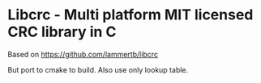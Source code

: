 
# Libcrc - Multi platform MIT licensed CRC library in C

Based on https://github.com/lammertb/libcrc 

But port to cmake to build. Also use only lookup table. 
